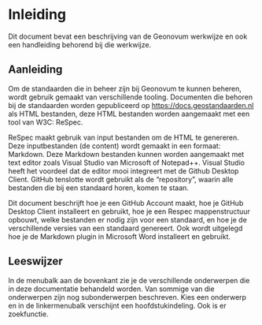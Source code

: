 # Inleiding

Dit document bevat een beschrijving van de Geonovum werkwijze en ook een handleiding behorend bij die werkwijze.

## Aanleiding

Om de standaarden die in beheer zijn bij Geonovum te kunnen beheren, wordt gebruik gemaakt van verschillende tooling. Documenten die behoren bij de standaarden worden gepubliceerd op https://docs.geostandaarden.nl als HTML bestanden, deze HTML bestanden worden aangemaakt met een tool van W3C: ReSpec. 

ReSpec maakt gebruik van input bestanden om de HTML te genereren. Deze inputbestanden (de content) wordt gemaakt in een formaat: Markdown. Deze Markdown bestanden kunnen worden aangemaakt met text editor zoals Visual Studio van Microsoft of Notepad++. Visual Studio heeft het voordeel dat de editor mooi integreert met de Github Desktop Client. GitHub tenslotte wordt gebruikt als de “repository”, waarin alle bestanden die bij een standaard horen, komen te staan.

Dit document beschrijft hoe je een GitHub Account maakt, hoe je GitHub Desktop Client installeert en gebruikt, hoe je een Respec mappenstructuur opbouwt, welke bestanden er nodig zijn voor een standaard, en hoe je de verschillende versies van een standaard genereert. Ook wordt uitgelegd hoe je de Markdown plugin in Microsoft Word installeert en gebruikt.

## Leeswijzer

In de menubalk aan de bovenkant zie je de verschillende onderwerpen die in deze documentatie behandeld worden. Van sommige van die onderwerpen zijn nog subonderwerpen beschreven. Kies een onderwerp en in de linkermenubalk verschijnt een hoofdstukindeling. Ook is er zoekfunctie.

